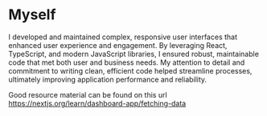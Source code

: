 # Myself

I developed and maintained complex, responsive user interfaces that enhanced user experience and engagement. By leveraging React, TypeScript, and modern JavaScript libraries, I ensured robust, maintainable code that met both user and business needs. My attention to detail and commitment to writing clean, efficient code helped streamline processes, ultimately improving application performance and reliability.

Good resource material can be found on this url <https://nextjs.org/learn/dashboard-app/fetching-data>
